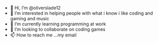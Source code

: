 - 👋 Hi, I’m @oliverslade12
- 👀 I’m interested in helping people with what i know i like coding and gaming and music
- 🌱 I’m currently learning programming at work
- 💞️ I’m looking to collaborate on coding games
- 📫 How to reach me ...my email

<!---
oliverslade12/oliverslade12 is a ✨ special ✨ repository because its `README.md` (this file) appears on your GitHub profile.
You can click the Preview link to take a look at your changes.
--->
